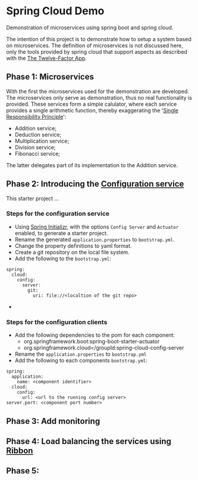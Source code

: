 # Spring Cloud Demo
Demonstration of microservices using spring boot and spring cloud.

The intention of this project is to demonstrate how to setup a system based on microservices.
The definition of microservices is not discussed here, only the tools provided by spring cloud that support aspects as
described with the [The Twelve-Factor App](https://12factor.net/).

## Phase 1: Microservices

With the first the microservices used for the demonstration are developed.
The microservices only serve as demonstration, thus no real functionality is provided. These services form a simple 
calulator, where each service provides a single arithmetic function, thereby exaggerating the 
'[Single Responsibility Principle](https://en.wikipedia.org/wiki/Single_responsibility_principle)':

* Addition service;
* Deduction service;
* Multiplication service;
* Division service;
* Fibonacci service;

The latter delegates part of its implementation to the Addition service.

## Phase 2: Introducing the [Configuration service](https://cloud.spring.io/spring-cloud-config/)


This starter project ...

### Steps for the configuration service
* Using [Spring Initializr](), with the options `Config Server` and `Actuator` enabled, to generate a starter project.
* Rename the generated `application.properties` to `bootstrap.yml`.
* Change the property definitions to yaml format.
* Create a git repository on the local file system.
* Add the following to the `bootstrap.yml`:
```
spring:
  cloud:
    config:
      server:
        git:
          uri: file://<localtion of the git repo>
```
*

### Steps for the configuration clients
* Add the following dependencies to the pom for each component:
  * org.springframework.boot:spring-boot-starter-actuator
  * org.springframework.cloud</groupId:spring-cloud-config-server
* Rename the `application.properties` to `bootstrap.yml`
* Add the following to each components `bootstrap.yml`:
```
spring:
  application:
    name: <component identifier>
  cloud:
    config:
      url: <url to the running config server>
server.port: <component port number>
```

## Phase 3: Add monitoring

## Phase 4: Load balancing the services using [Ribbon](https://spring.io/guides/gs/client-side-load-balancing/)

## Phase 5:
